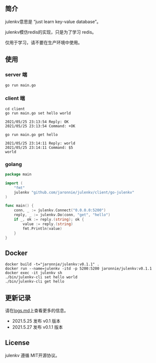 ## 简介

julenkv意思是 “just learn key-value database”。

julenkv模仿redis的实现，只是为了学习 redis。

仅用于学习，请不要在生产环境中使用。

## 使用

### server 端

```shell
go run main.go
```

### client 端

```shell
cd client
go run main.go set hello world

2021/05/25 23:13:54 Reply: OK
2021/05/25 23:13:54 Command: +OK

go run main.go get hello

2021/05/25 23:14:11 Reply: world
2021/05/25 23:14:11 Command: $5
world
```

### golang

```go
package main

import (
	"fmt"
	julenkv "github.com/jaronnie/julenkv/client/go-julenkv"
)

func main() {
	conn, _ := julenkv.Connect("0.0.0.0:5200")
	reply, _ := julenkv.Do(conn, "get", "hello")
	if _, ok := reply.(string); ok {
		value := reply.(string)
		fmt.Println(value)
	}
}

```

## Docker

```shell
docker build -t="jaronnie/julenkv:v0.1.1" .
docker run --name=julenkv -itd -p 5200:5200 jaronnie/julenkv:v0.1.1
docker exec -it julenkv sh
./bin/julenkv-cli set hello world
./bin/julenkv-cli get hello 
```

## 更新记录

请在[logs.md](logs.md)上查看更多的信息。

* 2021.5.25 发布 v0.1 版本 
* 2021.5.27 发布 v0.1.1 版本

## License

julenkv 遵循 MIT开源协议。

